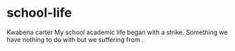 # school-life
Kwabena carter
My school academic life began with a strike. Something we have nothing to do with but we suffering from .
